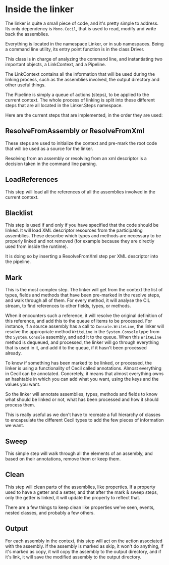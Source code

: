 # Inside the linker

The linker is quite a small piece of code, and it's pretty simple to address.
Its only dependency is `Mono.Cecil`, that is used to read, modify and write back
the assemblies.

Everything is located in the namespace Linker, or in sub namespaces.
Being a command line utility, its entry point function is in the class Driver.

This class is in charge of analyzing the command line, and instantiating two
important objects, a LinkContext, and a Pipeline.

The LinkContext contains all the information that will be used during the
linking process, such as the assemblies involved, the output directory and
other useful things.

The Pipeline is simply a queue of actions (steps), to be applied to the current
context. The whole process of linking is split into these different steps
that are all located in the Linker.Steps namespace.

Here are the current steps that are implemented, in the order they are used:

## ResolveFromAssembly or ResolveFromXml

These steps are used to initialize the context and pre-mark the root code
that will be used as a source for the linker.

Resolving from an assembly or resolving from an xml descriptor is a decision
taken in the command line parsing.

## LoadReferences

This step will load all the references of all the assemblies involved in the
current context.

## Blacklist

This step is used if and only if you have specified that the code should be
linked. It will load XML descriptor resources from the participating assemblies. These describe which types and methods are necessary to be properly linked and not removed (for example because they are directly used from inside the runtime).

It is doing so by inserting a ResolveFromXml step per XML descriptor into the
pipeline.

## Mark

This is the most complex step. The linker will get from the context the list
of types, fields and methods that have been pre-marked in the resolve steps,
and walk through all of them. For every method, it will analyse the CIL stream,
to find references to other fields, types, or methods.

When it encounters such a reference, it will resolve the original definition of
this reference, and add this to the queue of items to be processed. For
instance, if a source assembly has a call to `Console.WriteLine`, the linker
will resolve the appropriate method `WriteLine` in the `System.Console` type from the
`System.Console` assembly, and add it to the queue. When this `WriteLine` method is
dequeued, and processed, the linker will go through everything that is used in
it, and add it to the queue, if it hasn't been processed already.

To know if something has been marked to be linked, or processed, the linker
is using a functionality of Cecil called annotations. Almost everything in
Cecil can be annotated. Concretely, it means that almost everything owns an
hashtable in which you can add what you want, using the keys and the values you
want.

So the linker will annotate assemblies, types, methods and fields to know
what should be linked or not, what has been processed and how it should
process them.

This is really useful as we don't have to recreate a full hierarchy of classes
to encapsulate the different Cecil types to add the few pieces of information we want.

## Sweep

This simple step will walk through all the elements of an assembly, and based
on their annotations, remove them or keep them.

## Clean

This step will clean parts of the assemblies, like properties. If a property
used to have a getter and a setter, and that after the mark & sweep steps,
only the getter is linked, it will update the property to reflect that.

There are a few things to keep clean like properties we've seen, events,
nested classes, and probably a few others.

## Output

For each assembly in the context, this step will act on the action associated
with the assembly. If the assembly is marked as skip, it won't do anything,
if it's marked as copy, it will copy the assembly to the output directory,
and if it's link, it will save the modified assembly to the output directory.

